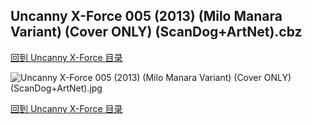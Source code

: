 ## Uncanny X-Force 005 (2013) (Milo Manara Variant) (Cover ONLY) (ScanDog+ArtNet).cbz


[回到 Uncanny X-Force 目录](https://github.com/alicewish/markdown/blob/master/series/Uncanny-X-Force.md)


![Uncanny X-Force 005 (2013) (Milo Manara Variant) (Cover ONLY) (ScanDog+ArtNet).jpg](https://wx1.sinaimg.cn/large/6a9fdecaly1fr0ygggzxdj21401p3b29.jpg)

[回到 Uncanny X-Force 目录](https://github.com/alicewish/markdown/blob/master/series/Uncanny-X-Force.md)

